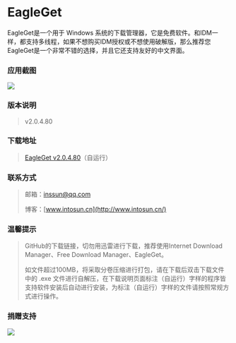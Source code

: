 # EagleGet
EagleGet是一个用于 Windows 系统的下载管理器，它是免费软件。和IDM一样，都支持多线程，如果不想购买IDM授权或不想使用破解版，那么推荐您EagleGet是一个非常不错的选择，并且它还支持友好的中文界面。

### 应用截图

![](https://github.com/CrackTheChivalrous/EagleGet/raw/master/img/img%2001.png)

### 版本说明

> v2.0.4.80

### 下载地址

> [EagleGet v2.0.4.80](https://github.com/CrackTheChivalrous/EagleGet/raw/master/EagleGet%20v2.0.4.80.exe)（自运行）

### 联系方式

> 邮箱：inssun@qq.com
>
> 博客：[www.intosun.cn](http://www.intosun.cn/)

### 温馨提示

> GitHub的下载链接，切勿用迅雷进行下载，推荐使用Internet Download Manager、Free Download Manager、EagleGet。
>
> 如文件超过100MB，将采取分卷压缩进行打包，请在下载后双击下载文件中的 .exe 文件进行自解压，在下载说明页面标注（自运行）字样的程序皆支持软件安装后自动进行安装，为标注（自运行）字样的文件请按照常规方式进行操作。

### 捐赠支持

![](https://github.com/CrackTheChivalrous/EagleGet/blob/master/img/Donation%20Code.png?raw=true)